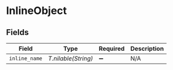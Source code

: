 # InlineObject


## Fields

| Field               | Type                | Required            | Description         |
| ------------------- | ------------------- | ------------------- | ------------------- |
| `inline_name`       | *T.nilable(String)* | :heavy_minus_sign:  | N/A                 |